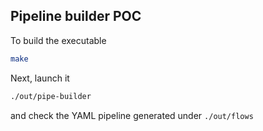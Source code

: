## Pipeline builder POC

To build the executable
```bash
make
```

Next, launch it
```bash
./out/pipe-builder
```
and check the YAML pipeline generated under `./out/flows`

